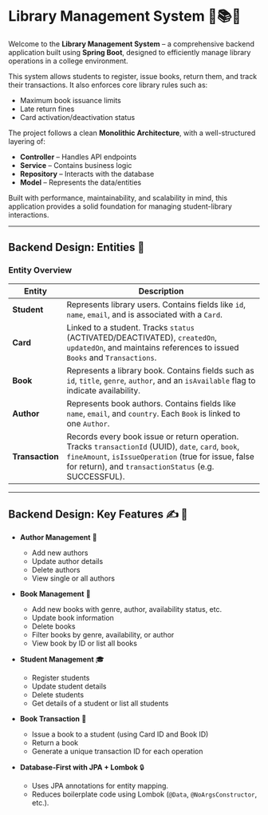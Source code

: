 # Library Management System 📖📚🔥

Welcome to the **Library Management System** – a comprehensive backend application built using **Spring Boot**, designed to efficiently manage library operations in a college environment.

This system allows students to register, issue books, return them, and track their transactions. It also enforces core library rules such as:

- Maximum book issuance limits
- Late return fines
- Card activation/deactivation status

The project follows a clean **Monolithic Architecture**, with a well-structured layering of:

- **Controller** – Handles API endpoints
- **Service** – Contains business logic
- **Repository** – Interacts with the database
- **Model** – Represents the data/entities

Built with performance, maintainability, and scalability in mind, this application provides a solid foundation for managing student-library interactions.

---

## Backend Design: Entities 📄 

### Entity Overview

| Entity      | Description |
|-------------|-------------|
| **Student** | Represents library users. Contains fields like `id`, `name`, `email`, and is associated with a `Card`. |
| **Card**    | Linked to a student. Tracks `status` (ACTIVATED/DEACTIVATED), `createdOn`, `updatedOn`, and maintains references to issued `Books` and `Transactions`. |
| **Book**    | Represents a library book. Contains fields such as `id`, `title`, `genre`, `author`, and an `isAvailable` flag to indicate availability. |
| **Author**  | Represents book authors. Contains fields like `name`, `email`, and `country`. Each `Book` is linked to one `Author`. |
| **Transaction** | Records every book issue or return operation. Tracks `transactionId` (UUID), `date`, `card`, `book`, `fineAmount`, `isIssueOperation` (true for issue, false for return), and `transactionStatus` (e.g. SUCCESSFUL). |

---

##  Backend Design: Key Features ✍️ 📝

- **Author Management** 🔐 
  - Add new authors
  - Update author details
  - Delete authors
  - View single or all authors

- **Book Management** 📘 
  - Add new books with genre, author, availability status, etc.
  - Update book information
  - Delete books
  - Filter books by genre, availability, or author
  - View book by ID or list all books

- **Student Management** 🎓 
  - Register students
  - Update student details
  - Delete students
  - Get details of a student or list all students

- **Book Transaction** 🔄 
  - Issue a book to a student (using Card ID and Book ID)
  - Return a book
  - Generate a unique transaction ID for each operation

- **Database-First with JPA + Lombok** 🔒 
  - Uses JPA annotations for entity mapping.
  - Reduces boilerplate code using Lombok (`@Data`, `@NoArgsConstructor`, etc.).

